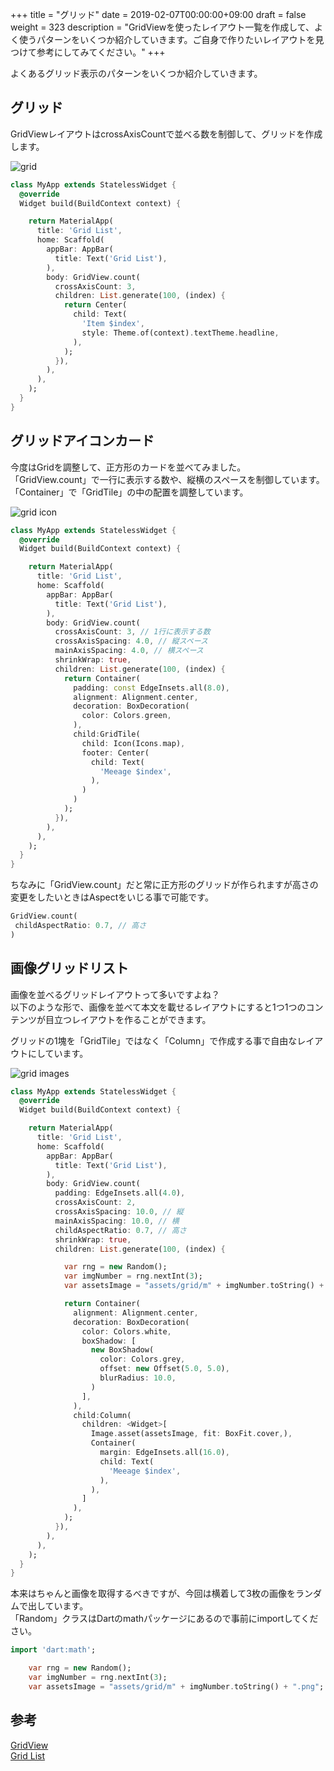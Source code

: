 +++
title = "グリッド"
date = 2019-02-07T00:00:00+09:00
draft = false
weight = 323
description = "GridViewを使ったレイアウト一覧を作成して、よく使うパターンをいくつか紹介していきます。ご自身で作りたいレイアウトを見つけて参考にしてみてください。"
+++

よくあるグリッド表示のパターンをいくつか紹介していきます。

<span id="grid"></span>
## グリッド

GridViewレイアウトはcrossAxisCountで並べる数を制御して、グリッドを作成します。

<img src="/images/layout/body/grid/grid.png" style="min-width:300px" alt="grid" />

```dart
class MyApp extends StatelessWidget {
  @override
  Widget build(BuildContext context) {

    return MaterialApp(
      title: 'Grid List',
      home: Scaffold(
        appBar: AppBar(
          title: Text('Grid List'),
        ),
        body: GridView.count(
          crossAxisCount: 3,
          children: List.generate(100, (index) {
            return Center(
              child: Text(
                'Item $index',
                style: Theme.of(context).textTheme.headline,
              ),
            );
          }),
        ),
      ),
    );
  }
}
```

<span id="grid_icon"></span>
## グリッドアイコンカード

今度はGridを調整して、正方形のカードを並べてみました。  
「GridView.count」で一行に表示する数や、縦横のスペースを制御しています。  
「Container」で「GridTile」の中の配置を調整しています。

<img src="/images/layout/body/grid/grid_icon.png" style="min-width:300px" alt="grid icon" />

```dart
class MyApp extends StatelessWidget {
  @override
  Widget build(BuildContext context) {

    return MaterialApp(
      title: 'Grid List',
      home: Scaffold(
        appBar: AppBar(
          title: Text('Grid List'),
        ),
        body: GridView.count(
          crossAxisCount: 3, // 1行に表示する数
          crossAxisSpacing: 4.0, // 縦スペース
          mainAxisSpacing: 4.0, // 横スペース
          shrinkWrap: true,
          children: List.generate(100, (index) {
            return Container(
              padding: const EdgeInsets.all(8.0),
              alignment: Alignment.center,
              decoration: BoxDecoration(
                color: Colors.green,
              ),
              child:GridTile(
                child: Icon(Icons.map),
                footer: Center(
                  child: Text(
                    'Meeage $index',
                  ),
                )
              )
            );
          }),
        ),
      ),
    );
  }
}
```

ちなみに「GridView.count」だと常に正方形のグリッドが作られますが高さの変更をしたいときはAspectをいじる事で可能です。
```dart
GridView.count(
 childAspectRatio: 0.7, // 高さ
)
```

<span id="grid_image"></span>
## 画像グリッドリスト

画像を並べるグリッドレイアウトって多いですよね？  
以下のような形で、画像を並べて本文を載せるレイアウトにすると1つ1つのコンテンツが目立つレイアウトを作ることができます。  

グリッドの1塊を「GridTile」ではなく「Column」で作成する事で自由なレイアウトにしています。  

<img src="/images/layout/body/grid/grid_images.png" style="min-width:300px" alt="grid images" />

```dart
class MyApp extends StatelessWidget {
  @override
  Widget build(BuildContext context) {

    return MaterialApp(
      title: 'Grid List',
      home: Scaffold(
        appBar: AppBar(
          title: Text('Grid List'),
        ),
        body: GridView.count(
          padding: EdgeInsets.all(4.0),
          crossAxisCount: 2,
          crossAxisSpacing: 10.0, // 縦
          mainAxisSpacing: 10.0, // 横
          childAspectRatio: 0.7, // 高さ
          shrinkWrap: true,
          children: List.generate(100, (index) {

            var rng = new Random();
            var imgNumber = rng.nextInt(3);
            var assetsImage = "assets/grid/m" + imgNumber.toString() + ".png";

            return Container(
              alignment: Alignment.center,
              decoration: BoxDecoration(
                color: Colors.white,
                boxShadow: [
                  new BoxShadow(
                    color: Colors.grey,
                    offset: new Offset(5.0, 5.0),
                    blurRadius: 10.0,
                  )
                ],
              ),
              child:Column(
                children: <Widget>[
                  Image.asset(assetsImage, fit: BoxFit.cover,),
                  Container(
                    margin: EdgeInsets.all(16.0),
                    child: Text(
                      'Meeage $index',
                    ),
                  ),
                ]
              ),
            );
          }),
        ),
      ),
    );
  }
}
```


本来はちゃんと画像を取得するべきですが、今回は横着して3枚の画像をランダムで出しています。  
「Random」クラスはDartのmathパッケージにあるので事前にimportしてください。  

```dart
import 'dart:math';
```

```dart
    var rng = new Random();
    var imgNumber = rng.nextInt(3);
    var assetsImage = "assets/grid/m" + imgNumber.toString() + ".png";
```

## 参考

[GridView](https://docs.flutter.io/flutter/widgets/GridView-class.html)  
[Grid List](https://flutter.io/docs/cookbook/lists/grid-lists)  
